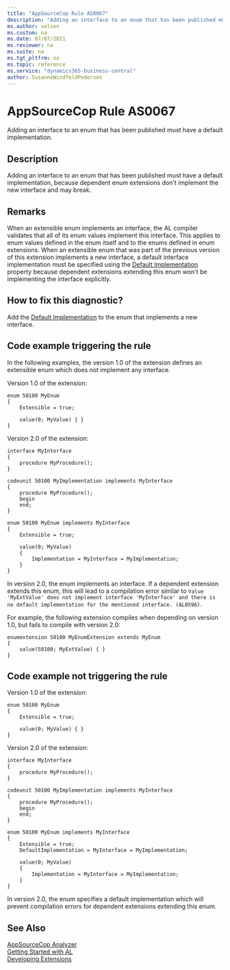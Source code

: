 ```yaml
---
title: "AppSourceCop Rule AS0067"
description: "Adding an interface to an enum that has been published must have a default implementation, because dependent enum extensions don't implement the new interface and may break."
ms.author: solsen
ms.custom: na
ms.date: 07/07/2021
ms.reviewer: na
ms.suite: na
ms.tgt_pltfrm: na
ms.topic: reference
ms.service: "dynamics365-business-central"
author: SusanneWindfeldPedersen
---
```

[//]: # (START>DO_NOT_EDIT)
[//]: # (IMPORTANT:Do not edit any of the content between here and the END>DO_NOT_EDIT.)
[//]: # (Any modifications should be made in the .xml files in the ModernDev repo.)
# AppSourceCop Rule AS0067
Adding an interface to an enum that has been published must have a default implementation.

## Description
Adding an interface to an enum that has been published must have a default implementation, because dependent enum extensions don't implement the new interface and may break.

[//]: # (IMPORTANT: END>DO_NOT_EDIT)

## Remarks

When an extensible enum implements an interface, the AL compiler validates that all of its enum values implement this interface. This applies to enum values defined in the enum itself and to the enums defined in enum extensions. When an extensible enum that was part of the previous version of this extension implements a new interface, a default interface implementation must be specified using the [Default Implementation](../properties/devenv-defaultimplementation-property.md) property because dependent extensions extending this enum won't be implementing the interface explicitly.

## How to fix this diagnostic?

Add the [Default Implementation](../properties/devenv-defaultimplementation-property.md) to the enum that implements a new interface.

## Code example triggering the rule

In the following examples, the version 1.0 of the extension defines an extensible enum which does not implement any interface.

Version 1.0 of the extension:

```AL
enum 50100 MyEnum
{
    Extensible = true;

    value(0; MyValue) { }
}
```

Version 2.0 of the extension:

```AL
interface MyInterface
{
    procedure MyProcedure();
}

codeunit 50100 MyImplementation implements MyInterface
{
    procedure MyProcedure();
    begin
    end;
}

enum 50100 MyEnum implements MyInterface
{
    Extensible = true;

    value(0; MyValue)
    {
        Implementation = MyInterface = MyImplementation;
    }
}
```

In version 2.0, the enum implements an interface. If a dependent extension extends this enum, this will lead to a compilation error similar to `Value 'MyExtValue' does not implement interface 'MyInterface' and there is no default implementation for the mentioned interface. (AL0596)`.

For example, the following extension compiles when depending on version 1.0, but fails to compile with version 2.0:

```AL
enumextension 50100 MyEnumExtension extends MyEnum
{
    value(50100; MyExtValue) { }
}
```

## Code example not triggering the rule

Version 1.0 of the extension:

```AL
enum 50100 MyEnum
{
    Extensible = true;

    value(0; MyValue) { }
}
```

Version 2.0 of the extension:

```AL
interface MyInterface
{
    procedure MyProcedure();
}

codeunit 50100 MyImplementation implements MyInterface
{
    procedure MyProcedure();
    begin
    end;
}

enum 50100 MyEnum implements MyInterface
{
    Extensible = true;
    DefaultImplementation = MyInterface = MyImplementation;

    value(0; MyValue)
    {
        Implementation = MyInterface = MyImplementation;
    }
}
```

In version 2.0, the enum specifies a default implementation which will prevent compilation errors for dependent extensions extending this enum.

## See Also  
[AppSourceCop Analyzer](appsourcecop.md)  
[Getting Started with AL](../devenv-get-started.md)  
[Developing Extensions](../devenv-dev-overview.md)  
